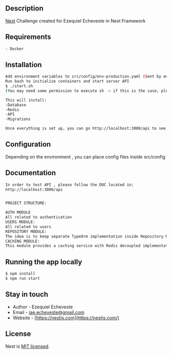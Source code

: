 ## Description

[Nest](https://github.com/nestjs/nest) Challenge created for Ezequiel Echeveste in Nest Framework

## Requirements
```bash
- Docker
```
## Installation
```bash
Add environment variables to src/config/env-production.yaml (Sent by email)
Run bash to initialize containers and start server API
$ ./start.sh
(You may need some permission to execute sh -> if this is the case, please run : chmod u+x ./start.sh inside project directory )

This will install:
-Database
-Redis
-API
-Migrations

Once everything is set up, you can go http://localhost:3000/api to see documentation and how to use the api
```
## Configuration
Depending on the environment , you can place config files inside src/config

## Documentation
```bash
In order to test API , please follow the DOC located in:
http://localhost:3000/api


PROJECT STRUCTURE:

AUTH MODULE
All related to authentication
USERS MODULE:
All related to users
REPOSITORY MODULE:
The idea is to keep separate TypeOrm implementation inside Repository Module. In order to reduce coupling. 
CACHING MODULE:
This module provides a caching service with Redis decoupled implementation
```

## Running the app locally
```bash
$ npm install
$ npm run start

```

## Stay in touch

- Author - Ezequiel Echeveste
- Email - jae.echeveste@gmail.com
- Website - [https://nestjs.com](https://nestjs.com/)

## License

Nest is [MIT licensed](LICENSE).

